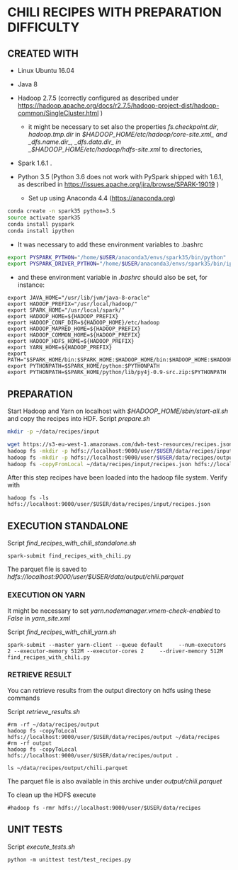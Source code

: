 # CHILI RECIPES WITH PREPARATION DIFFICULTY

## CREATED WITH

* Linux Ubuntu 16.04
* Java 8
* Hadoop 2.7.5 (correctly configured as described under https://hadoop.apache.org/docs/r2.7.5/hadoop-project-dist/hadoop-common/SingleCluster.html )
  * it might be necessary to set also the properties _fs.checkpoint.dir_,  _hadoop.tmp.dir_ in _$HADOOP_HOME/etc/hadoop/core-site.xml_ and _dfs.name.dir_, _dfs.data.dir_  in _$HADOOP_HOME/etc/hadoop/hdfs-site.xml_ to directories,
* Spark 1.6.1 .

* Python 3.5 (Python 3.6 does not work with PySpark shipped with 1.6.1, as described in https://issues.apache.org/jira/browse/SPARK-19019 )
  *  Set up using Anaconda 4.4 (https://anaconda.org)

```bash
conda create -n spark35 python=3.5
source activate spark35
conda install pyspark
conda install ipython
```

  *  It was necessary to add these environment variables to .bashrc

```bash
export PYSPARK_PYTHON="/home/$USER/anaconda3/envs/spark35/bin/python"
export PYSPARK_DRIVER_PYTHON="/home/$USER/anaconda3/envs/spark35/bin/ipython"
```

  * and these environment variable in _.bashrc_ should also be set, for instance:

```
export JAVA_HOME="/usr/lib/jvm/java-8-oracle"
export HADOOP_PREFIX="/usr/local/hadoop/"
export SPARK_HOME="/usr/local/spark/"
export HADOOP_HOME=${HADOOP_PREFIX}
export HADOOP_CONF_DIR=${HADOOP_HOME}/etc/hadoop
export HADOOP_MAPRED_HOME=${HADOOP_PREFIX}
export HADOOP_COMMON_HOME=${HADOOP_PREFIX}
export HADOOP_HDFS_HOME=${HADOOP_PREFIX}
export YARN_HOME=${HADOOP_PREFIX}
export PATH="$SPARK_HOME/bin:$SPARK_HOME:$HADOOP_HOME/bin:$HADOOP_HOME:$HADOOP_HOME/sbin:$PATH"
export PYTHONPATH=$SPARK_HOME/python:$PYTHONPATH
export PYTHONPATH=$SPARK_HOME/python/lib/py4j-0.9-src.zip:$PYTHONPATH

```


## PREPARATION

Start Hadoop and Yarn on localhost with _$HADOOP_HOME/sbin/start-all.sh_ and copy the recipes into HDF.
Script _prepare.sh_

```bash
mkdir -p ~/data/recipes/input

wget https://s3-eu-west-1.amazonaws.com/dwh-test-resources/recipes.json -P ~/data/recipes/input
hadoop fs -mkdir -p hdfs://localhost:9000/user/$USER/data/recipes/input
hadoop fs -mkdir -p hdfs://localhost:9000/user/$USER/data/recipes/output
hadoop fs -copyFromLocal ~/data/recipes/input/recipes.json hdfs://localhost:9000/user/$USER/data/recipes/input/recipes.json
```

After this step recipes have been loaded into the hadoop file system. Verify with

```
hadoop fs -ls hdfs://localhost:9000/user/$USER/data/recipes/input/recipes.json
```



## EXECUTION STANDALONE

Script _find_recipes_with_chili_standalone.sh_
```
spark-submit find_recipes_with_chili.py
```

The parquet file is saved to _hdfs://localhost:9000/user/$USER/data/output/chili.parquet_


### EXECUTION ON YARN

It might be necessary to set _yarn.nodemanager.vmem-check-enabled_ to _False_ in *yarn_site.xml*

Script _find_recipes_with_chili_yarn.sh_

```
spark-submit --master yarn-client --queue default     --num-executors 2 --executor-memory 512M --executor-cores 2     --driver-memory 512M find_recipes_with_chili.py
```


### RETRIEVE RESULT

You can retrieve results from the output directory on hdfs using these commands

Script _retrieve_results.sh_

```
#rm -rf ~/data/recipes/output
hadoop fs -copyToLocal hdfs://localhost:9000/user/$USER/data/recipes/output ~/data/recipes
#rm -rf output
hadoop fs -copyToLocal hdfs://localhost:9000/user/$USER/data/recipes/output .

ls ~/data/recipes/output/chili.parquet
```

The parquet file is also available in this archive under _output/chili.parquet_

To clean up the HDFS execute

```
#hadoop fs -rmr hdfs://localhost:9000/user/$USER/data/recipes
```

## UNIT TESTS

Script _execute_tests.sh_

```
python -m unittest test/test_recipes.py
```



